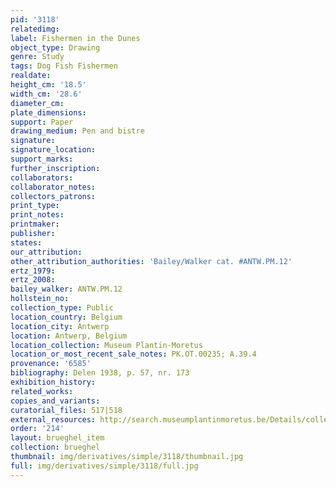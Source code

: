 ```yaml
---
pid: '3118'
relatedimg: 
label: Fishermen in the Dunes
object_type: Drawing
genre: Study
tags: Dog Fish Fishermen
realdate: 
height_cm: '18.5'
width_cm: '28.6'
diameter_cm: 
plate_dimensions: 
support: Paper
drawing_medium: Pen and bistre
signature: 
signature_location: 
support_marks: 
further_inscription: 
collaborators: 
collaborator_notes: 
collectors_patrons: 
print_type: 
print_notes: 
printmaker: 
publisher: 
states: 
our_attribution: 
other_attribution_authorities: 'Bailey/Walker cat. #ANTW.PM.12'
ertz_1979: 
ertz_2008: 
bailey_walker: ANTW.PM.12
hollstein_no: 
collection_type: Public
location_country: Belgium
location_city: Antwerp
location: Antwerp, Belgium
location_collection: Museum Plantin-Moretus
location_or_most_recent_sale_notes: PK.OT.00235; A.39.4
provenance: '6585'
bibliography: Delen 1938, p. 57, nr. 173
exhibition_history: 
related_works: 
copies_and_variants: 
curatorial_files: 517|518
external_resources: http://search.museumplantinmoretus.be/Details/collect/276966
order: '214'
layout: brueghel_item
collection: brueghel
thumbnail: img/derivatives/simple/3118/thumbnail.jpg
full: img/derivatives/simple/3118/full.jpg
---
```

